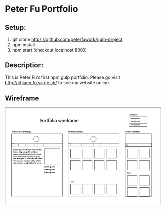 # Peter Fu Portfolio

## Setup:
1. git clone https://github.com/peterfuwork/gulp-project
2. npm install
3. npm start (checkout localhost:8000)

## Description:
This is Peter Fu's first npm gulp portfolio. Please go visit http://chiaen.fu.surge.sh/ to see my website online.

## Wireframe
![Portfolio Wireframe](wireframe.png)




